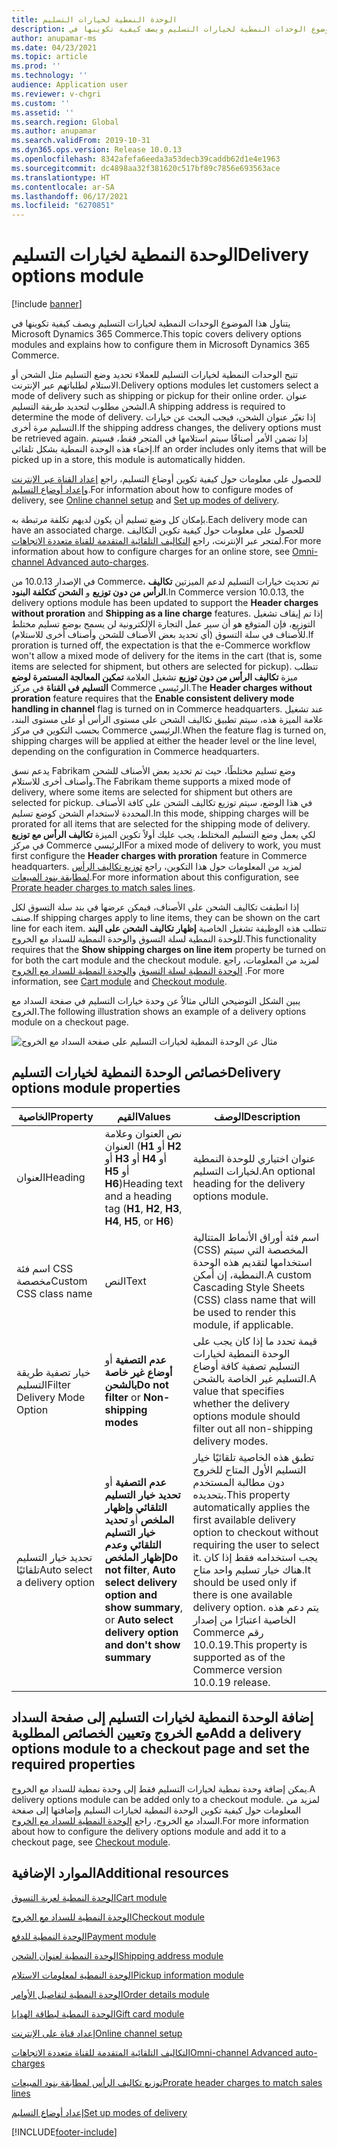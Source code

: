 ```yaml
---
title: الوحدة النمطية لخيارات التسليم
description: يتناول هذا الموضوع الوحدات النمطية لخيارات التسليم ويصف كيفية تكوينها في Microsoft Dynamics 365 Commerce.
author: anupamar-ms
ms.date: 04/23/2021
ms.topic: article
ms.prod: ''
ms.technology: ''
audience: Application user
ms.reviewer: v-chgri
ms.custom: ''
ms.assetid: ''
ms.search.region: Global
ms.author: anupamar
ms.search.validFrom: 2019-10-31
ms.dyn365.ops.version: Release 10.0.13
ms.openlocfilehash: 8342afefa6eeda3a53decb39caddb62d1e4e1963
ms.sourcegitcommit: dc4898aa32f381620c517bf89c7856e693563ace
ms.translationtype: HT
ms.contentlocale: ar-SA
ms.lasthandoff: 06/17/2021
ms.locfileid: "6270851"
---
```

# <a name="delivery-options-module"></a><span data-ttu-id="199be-103">الوحدة النمطية لخيارات التسليم</span><span class="sxs-lookup"><span data-stu-id="199be-103">Delivery options module</span></span>

[!include [banner](includes/banner.md)]

<span data-ttu-id="199be-104">يتناول هذا الموضوع الوحدات النمطية لخيارات التسليم ويصف كيفية تكوينها في Microsoft Dynamics 365 Commerce.</span><span class="sxs-lookup"><span data-stu-id="199be-104">This topic covers delivery options modules and explains how to configure them in Microsoft Dynamics 365 Commerce.</span></span>

<span data-ttu-id="199be-105">تتيح الوحدات النمطية لخيارات التسليم للعملاء تحديد وضع التسليم مثل الشحن أو الاستلام لطلباتهم عبر الإنترنت.</span><span class="sxs-lookup"><span data-stu-id="199be-105">Delivery options modules let customers select a mode of delivery such as shipping or pickup for their online order.</span></span> <span data-ttu-id="199be-106">عنوان الشحن مطلوب لتحديد طريقة التسليم.</span><span class="sxs-lookup"><span data-stu-id="199be-106">A shipping address is required to determine the mode of delivery.</span></span> <span data-ttu-id="199be-107">إذا تغيّر عنوان الشحن، فيجب البحث عن خيارات التسليم مرة أخرى.</span><span class="sxs-lookup"><span data-stu-id="199be-107">If the shipping address changes, the delivery options must be retrieved again.</span></span> <span data-ttu-id="199be-108">إذا تضمن الأمر أصنافًا سيتم استلامها في المتجر فقط، فسيتم إخفاء هذه الوحدة النمطية بشكل تلقائي.</span><span class="sxs-lookup"><span data-stu-id="199be-108">If an order includes only items that will be picked up in a store, this module is automatically hidden.</span></span>

<span data-ttu-id="199be-109">للحصول على معلومات حول كيفية تكوين أوضاع التسليم، راجع [إعداد القناة عبر الإنترنت](channel-setup-online.md) و[إعداد أوضاع التسليم](/dynamicsax-2012/appuser-itpro/set-up-modes-of-delivery).</span><span class="sxs-lookup"><span data-stu-id="199be-109">For information about how to configure modes of delivery, see [Online channel setup](channel-setup-online.md) and [Set up modes of delivery](/dynamicsax-2012/appuser-itpro/set-up-modes-of-delivery).</span></span>

<span data-ttu-id="199be-110">بإمكان كل وضع تسليم أن يكون لديهم تكلفة مرتبطة به.</span><span class="sxs-lookup"><span data-stu-id="199be-110">Each delivery mode can have an associated charge.</span></span> <span data-ttu-id="199be-111">للحصول على معلومات حول كيفية تكوين التكاليف لمتجر عبر الإنترنت، راجع [التكاليف التلقائية المتقدمة ‬للقناة متعددة الاتجاهات](omni-auto-charges.md).</span><span class="sxs-lookup"><span data-stu-id="199be-111">For more information about how to configure charges for an online store, see [Omni-channel Advanced auto-charges](omni-auto-charges.md).</span></span>

<span data-ttu-id="199be-112">في الإصدار 10.0.13 من Commerce، تم تحديث خيارات التسليم لدعم الميزتين **تكاليف الرأس من دون توزيع** و **الشحن كتكلفة البنود**.</span><span class="sxs-lookup"><span data-stu-id="199be-112">In Commerce version 10.0.13, the delivery options module has been updated to support the **Header charges without proration** and **Shipping as a line charge** features.</span></span> <span data-ttu-id="199be-113">إذا تم إيقاف تشغيل التوزيع، فإن المتوقع هو أن سير عمل التجارة الإلكترونية لن يسمح بوضع تسليم مختلط للأصناف في سلة التسوق (أي تحديد بعض الأصناف للشحن وأصناف أخرى للاستلام).</span><span class="sxs-lookup"><span data-stu-id="199be-113">If proration is turned off, the expectation is that the e-Commerce workflow won't allow a mixed mode of delivery for the items in the cart (that is, some items are selected for shipment, but others are selected for pickup).</span></span> <span data-ttu-id="199be-114">تتطلب ميزة **تكاليف الرأس من دون توزيع** تشغيل العلامة **تمكين المعالجة المستمرة لوضع التسليم في القناة** في مركز Commerce الرئيسي.</span><span class="sxs-lookup"><span data-stu-id="199be-114">The **Header charges without proration** feature requires that the **Enable consistent delivery mode handling in channel** flag is turned on in Commerce headquarters.</span></span> <span data-ttu-id="199be-115">عند تشغيل علامة الميزة هذه، سيتم تطبيق تكاليف الشحن على مستوى الرأس أو على مستوى البند، بحسب التكوين في مركز Commerce الرئيسي.</span><span class="sxs-lookup"><span data-stu-id="199be-115">When the feature flag is turned on, shipping charges will be applied at either the header level or the line level, depending on the configuration in Commerce headquarters.</span></span>

<span data-ttu-id="199be-116">يدعم نسق Fabrikam وضع تسليم مختلطًا، حيث تم تحديد بعض الأصناف للشحن وأصناف أخرى للاستلام.‬</span><span class="sxs-lookup"><span data-stu-id="199be-116">The Fabrikam theme supports a mixed mode of delivery, where some items are selected for shipment but others are selected for pickup.</span></span> <span data-ttu-id="199be-117">في هذا الوضع، سيتم توزيع تكاليف الشحن على كافة الأصناف المحددة لاستخدام الشحن كوضع تسليم.</span><span class="sxs-lookup"><span data-stu-id="199be-117">In this mode, shipping charges will be prorated for all items that are selected for the shipping mode of delivery.</span></span> <span data-ttu-id="199be-118">لكي يعمل وضع التسليم المختلط، يجب عليك أولاً تكوين الميزة **تكاليف الرأس مع توزيع** في مركز Commerce الرئيسي</span><span class="sxs-lookup"><span data-stu-id="199be-118">For a mixed mode of delivery to work, you must first configure the **Header charges with proration** feature in Commerce headquarters.</span></span> <span data-ttu-id="199be-119">لمزيد من المعلومات حول هذا التكوين، راجع [توزيع تكاليف الرأس لمطابقة بنود المبيعات](pro-rate-charges-matching-lines.md).</span><span class="sxs-lookup"><span data-stu-id="199be-119">For more information about this configuration, see [Prorate header charges to match sales lines](pro-rate-charges-matching-lines.md).</span></span>

<span data-ttu-id="199be-120">إذا انطبقت تكاليف الشحن على الأصناف، فيمكن عرضها في بند سلة التسوق لكل صنف.</span><span class="sxs-lookup"><span data-stu-id="199be-120">If shipping charges apply to line items, they can be shown on the cart line for each item.</span></span> <span data-ttu-id="199be-121">تتطلب هذه الوظيفة تشغيل الخاصية **إظهار تكاليف الشحن على البند‬** للوحدة النمطية لسلة التسوق والوحدة النمطية للسداد مع الخروج.</span><span class="sxs-lookup"><span data-stu-id="199be-121">This functionality requires that the **Show shipping charges on line item** property be turned on for both the cart module and the checkout module.</span></span> <span data-ttu-id="199be-122">لمزيد من المعلومات، راجع [الوحدة النمطية لسلة التسوق](add-cart-module.md) و[الوحدة النمطية للسداد مع الخروج](add-checkout-module.md) .</span><span class="sxs-lookup"><span data-stu-id="199be-122">For more information, see [Cart module](add-cart-module.md) and [Checkout module](add-checkout-module.md).</span></span>

<span data-ttu-id="199be-123">يبين الشكل التوضيحي التالي مثالاُ عن وحدة خيارات التسليم في صفحة السداد مع الخروج.</span><span class="sxs-lookup"><span data-stu-id="199be-123">The following illustration shows an example of a delivery options module on a checkout page.</span></span>

![مثال عن الوحدة النمطية لخيارات التسليم على صفحة السداد مع الخروج](./media/ecommerce-deliveryoptions.PNG)

## <a name="delivery-options-module-properties"></a><span data-ttu-id="199be-125">خصائص الوحدة النمطية لخيارات التسليم</span><span class="sxs-lookup"><span data-stu-id="199be-125">Delivery options module properties</span></span>

| <span data-ttu-id="199be-126">الخاصية</span><span class="sxs-lookup"><span data-stu-id="199be-126">Property</span></span> | <span data-ttu-id="199be-127">القيم</span><span class="sxs-lookup"><span data-stu-id="199be-127">Values</span></span> | <span data-ttu-id="199be-128">الوصف</span><span class="sxs-lookup"><span data-stu-id="199be-128">Description</span></span> |
|----------|--------|-------------|
| <span data-ttu-id="199be-129">العنوان</span><span class="sxs-lookup"><span data-stu-id="199be-129">Heading</span></span> | <span data-ttu-id="199be-130">نص العنوان وعلامة العنوان (**H1** أو **H2** أو **H3** أو **H4** أو **H5**  أو **H6**)</span><span class="sxs-lookup"><span data-stu-id="199be-130">Heading text and a heading tag (**H1**, **H2**, **H3**, **H4**, **H5**, or **H6**)</span></span> | <span data-ttu-id="199be-131">عنوان اختياري للوحدة النمطية لخيارات التسليم.</span><span class="sxs-lookup"><span data-stu-id="199be-131">An optional heading for the delivery options module.</span></span> |
| <span data-ttu-id="199be-132">اسم فئة CSS مخصصة</span><span class="sxs-lookup"><span data-stu-id="199be-132">Custom CSS class name</span></span> | <span data-ttu-id="199be-133">النص</span><span class="sxs-lookup"><span data-stu-id="199be-133">Text</span></span> | <span data-ttu-id="199be-134">اسم فئة أوراق الأنماط المتتالية (CSS) المخصصة التي سيتم استخدامها لتقديم هذه الوحدة النمطية، إن أمكن.</span><span class="sxs-lookup"><span data-stu-id="199be-134">A custom Cascading Style Sheets (CSS) class name that will be used to render this module, if applicable.</span></span> |
| <span data-ttu-id="199be-135">خيار تصفية طريقة التسليم</span><span class="sxs-lookup"><span data-stu-id="199be-135">Filter Delivery Mode Option</span></span> | <span data-ttu-id="199be-136">**عدم التصفية** أو **أوضاع غير خاصة بالشحن**</span><span class="sxs-lookup"><span data-stu-id="199be-136">**Do not filter** or **Non-shipping modes**</span></span> | <span data-ttu-id="199be-137">قيمة تحدد ما إذا كان يجب على الوحدة النمطية لخيارات التسليم تصفية كافة أوضاع التسليم غير الخاصة بالشحن.</span><span class="sxs-lookup"><span data-stu-id="199be-137">A value that specifies whether the delivery options module should filter out all non-shipping delivery modes.</span></span> |
| <span data-ttu-id="199be-138">تحديد خيار التسليم تلقائيًا</span><span class="sxs-lookup"><span data-stu-id="199be-138">Auto select a delivery option</span></span> | <span data-ttu-id="199be-139">**عدم التصفية** أو **تحديد خيار التسليم التلقائي وإظهار الملخص** أو **تحديد خيار التسليم التلقائي وعدم إظهار الملخص**</span><span class="sxs-lookup"><span data-stu-id="199be-139">**Do not filter**, **Auto select delivery option and show summary**, or **Auto select delivery option and don't show summary**</span></span> | <span data-ttu-id="199be-140">تطبق هذه الخاصية تلقائيًا خيار التسليم الأول المتاح للخروج دون مطالبة المستخدم بتحديده.</span><span class="sxs-lookup"><span data-stu-id="199be-140">This property automatically applies the first available delivery option to checkout without requiring the user to select it.</span></span> <span data-ttu-id="199be-141">يجب استخدامه فقط إذا كان هناك خيار تسليم واحد متاح.</span><span class="sxs-lookup"><span data-stu-id="199be-141">It should be used only if there is one available delivery option.</span></span> <span data-ttu-id="199be-142">يتم دعم هذه الخاصية اعتبارًا من إصدار Commerce رقم 10.0.19.</span><span class="sxs-lookup"><span data-stu-id="199be-142">This property is supported as of the Commerce version 10.0.19 release.</span></span> |

## <a name="add-a-delivery-options-module-to-a-checkout-page-and-set-the-required-properties"></a><span data-ttu-id="199be-143">إضافة الوحدة النمطية لخيارات التسليم إلى صفحة السداد مع الخروج وتعيين الخصائص المطلوبة</span><span class="sxs-lookup"><span data-stu-id="199be-143">Add a delivery options module to a checkout page and set the required properties</span></span>

<span data-ttu-id="199be-144">يمكن إضافة وحدة نمطية لخيارات التسليم فقط إلى وحدة نمطية للسداد مع الخروج.</span><span class="sxs-lookup"><span data-stu-id="199be-144">A delivery options module can be added only to a checkout module.</span></span> <span data-ttu-id="199be-145">لمزيد من المعلومات حول كيفية تكوين الوحدة النمطية لخيارات التسليم وإضافتها إلى صفحة السداد مع الخروج، راجع [الوحدة النمطية للسداد مع الخروج](add-checkout-module.md).</span><span class="sxs-lookup"><span data-stu-id="199be-145">For more information about how to configure the delivery options module and add it to a checkout page, see [Checkout module](add-checkout-module.md).</span></span>

## <a name="additional-resources"></a><span data-ttu-id="199be-146">الموارد الإضافية</span><span class="sxs-lookup"><span data-stu-id="199be-146">Additional resources</span></span>

[<span data-ttu-id="199be-147">الوحدة النمطية لعربة التسوق</span><span class="sxs-lookup"><span data-stu-id="199be-147">Cart module</span></span>](add-cart-module.md)

[<span data-ttu-id="199be-148">الوحدة النمطية للسداد مع الخروج</span><span class="sxs-lookup"><span data-stu-id="199be-148">Checkout module</span></span>](add-checkout-module.md)

[<span data-ttu-id="199be-149">الوحدة النمطية للدفع</span><span class="sxs-lookup"><span data-stu-id="199be-149">Payment module</span></span>](payment-module.md)

[<span data-ttu-id="199be-150">الوحدة النمطية لعنوان الشحن</span><span class="sxs-lookup"><span data-stu-id="199be-150">Shipping address module</span></span>](ship-address-module.md)

[<span data-ttu-id="199be-151">الوحدة النمطية لمعلومات الاستلام</span><span class="sxs-lookup"><span data-stu-id="199be-151">Pickup information module</span></span>](pickup-info-module.md)

[<span data-ttu-id="199be-152">الوحدة النمطية لتفاصيل الأوامر</span><span class="sxs-lookup"><span data-stu-id="199be-152">Order details module</span></span>](order-confirmation-module.md)

[<span data-ttu-id="199be-153">الوحدة النمطية لبطاقة الهدايا</span><span class="sxs-lookup"><span data-stu-id="199be-153">Gift card module</span></span>](add-giftcard.md)

[<span data-ttu-id="199be-154">إعداد قناة على الإنترنت</span><span class="sxs-lookup"><span data-stu-id="199be-154">Online channel setup</span></span>](channel-setup-online.md)

[<span data-ttu-id="199be-155">التكاليف التلقائية المتقدمة ‬للقناة متعددة الاتجاهات</span><span class="sxs-lookup"><span data-stu-id="199be-155">Omni-channel Advanced auto-charges</span></span>](omni-auto-charges.md)

[<span data-ttu-id="199be-156">توزيع تكاليف الرأس لمطابقة بنود المبيعات</span><span class="sxs-lookup"><span data-stu-id="199be-156">Prorate header charges to match sales lines</span></span>](pro-rate-charges-matching-lines.md)

[<span data-ttu-id="199be-157">إعداد أوضاع التسليم</span><span class="sxs-lookup"><span data-stu-id="199be-157">Set up modes of delivery</span></span>](/dynamicsax-2012/appuser-itpro/set-up-modes-of-delivery)


[!INCLUDE[footer-include](../includes/footer-banner.md)]

